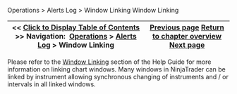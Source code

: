﻿
Operations \> Alerts Log \> Window Linking
Window Linking

| \<\< [Click to Display Table of Contents](window_linking7.md) \>\> **Navigation:**     [Operations](operations-1.md) \> [Alerts Log](alerts_log-1.md) \> Window Linking | [Previous page](alerts_log_properties-1.md) [Return to chapter overview](alerts_log-1.md) [Next page](automated_trading-1.md) |
| --- | --- |

Please refer to the [Window Linking](linking_windows-1.md) section of the Help Guide for more information on linking chart windows. Many windows in NinjaTrader can be linked by instrument allowing synchronous changing of instruments and / or intervals in all linked windows.
